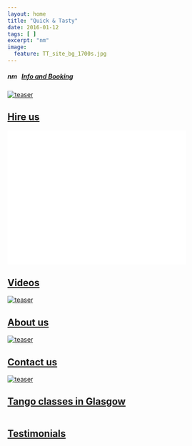 ```yaml
---
layout: home
title: "Quick & Tasty"
date: 2016-01-12
tags: [ ]
excerpt: "nm"
image:
  feature: TT_site_bg_1700s.jpg
---
```


<h5  class="post-title"> nm &nbsp;&nbsp;<a href="{{ site.url }}/classes" class="btn">Info and Booking</a></h5>


<div class="tiles">

<article class="tile" itemscope itemtype="http://schema.org/Article">
  <a href="{{ site.url }}/hireus" title="Hire us" class="post-teaser">
  <img src="{{ site.url }}/images/our_vision400x300.jpg" alt="teaser" itemprop="image"></a>
  <h2 class="post-title" itemprop="name"><a class="post-title" href="{{ site.url }}/hireus">Hire us</a></h2>
</article>

<article class="tile" itemscope itemtype="http://schema.org/Article">
<iframe width="400" height="300" src="//www.youtube.com/embed/-Lr5lBDmAqg" frameborder="0" allowfullscreen></iframe>
  <h2 class="post-title" itemprop="name"><a class="post-title" href="{{ site.url }}/videos">Videos</a></h2>
</article>

<article class="tile" itemscope itemtype="http://schema.org/Article">
  <a href="{{ site.url }}/about" title="About" class="post-teaser">
  <img src="{{ site.url }}/images/slideshow_1h.jpg" alt="teaser" itemprop="image"></a>
  <h2 class="post-title" itemprop="name"><a class="post-title" href="{{ site.url }}/about">About us</a></h2>
</article>


</div><!-- /.tiles -->

<div class="tiles">


<article class="tile" itemscope itemtype="http://schema.org/Article">
  <a href="{{ site.url }}/contact" title="Contact us" class="post-teaser">
  <img src="{{ site.url }}/images/contact_400x300.jpg" alt="teaser" itemprop="image"></a>
  <h2 class="post-title" itemprop="name"><a class="post-title" href="{{ site.url }}/contact">Contact us</a></h2>
</article>


<article class="tile" itemscope itemtype="http://schema.org/Article">
  <a href="{{ site.url }}/classes" title="Classes" class="post-teaser">
  <img src="{{ site.url }}/images/salon1h.jpg" alt="teaser" itemprop="image"></a>
  <h2 class="post-title" itemprop="name"><a class="post-title" href="{{ site.url }}/classes">Tango classes in Glasgow</a></h2>
</article>

<article class="tile" itemscope itemtype="http://schema.org/Article">
  <a href="{{ site.url }}/testimonials" title="Testimonials" class="post-teaser">
  <img src="{{ site.url }}/images/testimonials_400x300.jpg" alt="" itemprop="image">
  </a>
  <h2 class="post-title" itemprop="name"><a class="post-title" href="{{ site.url }}/testimonials">Testimonials</a></h2>
</article>






</div><!-- /.tiles -->
